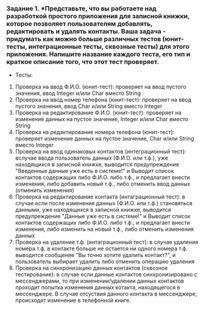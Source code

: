 ### Задание 1. *Представьте, что вы работаете над разработкой простого приложения для записной книжки, которое позволяет пользователям добавлять, редактировать и удалять контакты. Ваша задача - придумать как можно больше различных тестов (юнит-тесты, интеграционные тесты, сквозные тесты) для этого приложения. Напишите название каждого теста, его тип и краткое описание того, что этот тест проверяет.

- Тесты:
1. Проверка на ввод Ф.И.О. (юнит-тест): проверяет на ввод пустого значения, ввод Integer и/или Char вместо String
2. Проверка на ввод номер телефона (юнит-тест): проверяет на ввод пустого значения, ввод Char и/или String вместо Integer
3. Проверка на редактирование Ф.И.О. (юнит-тест): проверяет на изменение данных на пустое значение, Integer и/или Char вместо String
4. Проверка на редактирование номера телефона (юнит-тест): проверяет изменение данных на пустое значение, Char и/или String вместо Integer
5. Проверка на ввод одинаковых контактов (интеграционный тест): вслучае ввода пользователь данных (Ф.И.О. или т.ф.), уже находящихся в записной книжке, выводится предупреждение "Введенные данные уже есть в системе!" и Выводит список контактов содержащих либо Ф.И.О. либо т.ф., и предлагает внести изменения, либо добавить новый т.ф., либо отменить ввод данных (отменить изменения)
6. Проверка на редактирование контакта (интаграционный тест): в случае если после изменения данных (Ф.И.О. или т.ф.) становяться данными, уже находящихся в записной книжке, выводится предупреждение "Данные уже есть в системе!" и Выводит список контактов содержащих либо Ф.И.О. либо т.ф., и предлагает внести изменения, либо изменить на новый т.ф., либо отменить изменения данных
7. Проверка на удаление т.ф. (интаграционный тест): в случае удаления номера т.ф. в контакте больше не остается ни одного номера т.ф. выводится сообщение "Вы точно хотите удалить контакт?", и пользователь выбирает удалить либо отменить операцию удаления
8. Проверка на синхронизацию данных контактов (сквозное тестирование): в случае если данные контактов синхронизировано с мессенджерами, то при изменении/удалении данных контактов проходит попытка изменения данных котакта, находящегося в мессенджере. В случае отсуствия данного контакта в мессенджере, происходит изменение в телефонной книге.